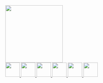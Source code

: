 <div>
  <a href="https://github.com/alexdsouzaf">
  <img height="180em" src="https://github-readme-stats-sigma-five.vercel.app/api/top-langs/?username=alexdsouzaf&layout=compact&langs_count=7&theme=gotham"/>
    <div>      
      <img height="45em" src="https://img.shields.io/badge/CSharp-20232A?style=for-the-badge&logo=csharp&logoColor=white">
      <img height="45em" src="https://img.shields.io/badge/DotNet-20232A?style=for-the-badge&logo=.net&logoColor=darkgreen">
      <img height="45em" src="https://img.shields.io/badge/Xamarin-20232A?style=for-the-badge&logo=Xamarin&logoColor=green">
      <img height="45em" src="https://img.shields.io/badge/SQL-20232A?style=for-the-badge&logo=SQL&logoColor=white">
      <img height="45em" src="https://img.shields.io/badge/SQLite-20232A?style=for-the-badge&logo=SQLite&logoColor=gray">  
      <img height="45em" src="https://www.codewars.com/users/alexdsouzaf/badges/large">
    </div>
</div>
